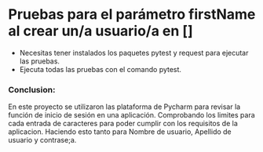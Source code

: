 # Pruebas para el parámetro firstName al crear un/a usuario/a en []
- Necesitas tener instalados los paquetes pytest y request para ejecutar las pruebas.
- Ejecuta todas las pruebas con el comando pytest.

### Conclusion:

En este proyecto se utilizaron las plataforma de Pycharm para revisar la función de inicio de sesión en una aplicación. Comprobando los limites para cada entrada de caracteres para poder cumplir con los requisitos de la aplicacion. Haciendo esto tanto para Nombre de usuario, Apellido de usuario y contrase;a. 
